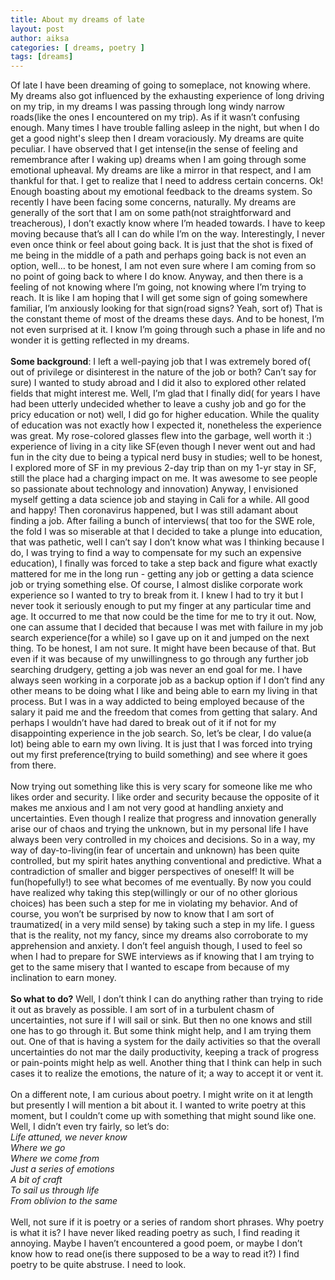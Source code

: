 ```yaml
---
title: About my dreams of late
layout: post
author: aiksa
categories: [ dreams, poetry ]
tags: [dreams]
---
```

Of late I have been dreaming of going to someplace, not knowing where. My dreams also got influenced by the exhausting experience of long driving on my trip, in my dreams I was passing through long windy narrow roads(like the ones I encountered on my trip). As if it wasn’t confusing enough. Many times I have trouble falling asleep in the night, but when I do get a good night's sleep then I dream voraciously. My dreams are quite peculiar. I have observed that I get intense(in the sense of feeling and remembrance after I waking up) dreams when I am going through some emotional upheaval. My dreams are like a mirror in that respect, and I am thankful for that. I get to realize that I need to address certain concerns. Ok! Enough boasting about my emotional feedback to the dreams system. So recently I have been facing some concerns, naturally. My dreams are generally of the sort that I am on some path(not straightforward and treacherous), I don’t exactly know where I’m headed towards. I have to keep moving because that’s all I can do while I’m on the way. Interestingly, I never even once think or feel about going back. It is just that the shot is fixed of me being in the middle of a path and perhaps going back is not even an option, well… to be honest, I am not even sure where I am coming from so no point of going back to where I do know. Anyway, and then there is a feeling of not knowing where I’m going, not knowing where I’m trying to reach. It is like I am hoping that I will get some sign of going somewhere familiar, I’m anxiously looking for that sign(road signs? Yeah, sort of) That is the constant theme of most of the dreams these days. And to be honest, I’m not even surprised at it. I know I’m going through such a phase in life and no wonder it is getting reflected in my dreams.
<br />
<br />
**Some background**: I left a well-paying job that I was extremely bored of( out of privilege or disinterest in the nature of the job or both? Can’t say for sure) I wanted to study abroad and I did it also to explored other related fields that might interest me. Well, I’m glad that I finally did( for years I have had been utterly undecided whether to leave a cushy job and go for the pricy education or not) well, I did go for higher education. While the quality of education was not exactly how I expected it, nonetheless the experience was great. My rose-colored glasses flew into the garbage, well worth it :) experience of living in a city like SF(even though I never went out and had fun in the city due to being a typical nerd busy in studies; well to be honest, I explored more of SF in my previous 2-day trip than on my 1-yr stay in SF, still the place had a charging impact on me. It was awesome to see people so passionate about technology and innovation) Anyway, I envisioned myself getting a data science job and staying in Cali for a while. All good and happy! Then coronavirus happened, but I was still adamant about finding a job. After failing a bunch of interviews( that too for the SWE role, the fold I was so miserable at that I decided to take a plunge into education, that was pathetic, well I can’t say I don’t know what was I thinking because I do, I was trying to find a way to compensate for my such an expensive education), I finally was forced to take a step back and figure what exactly mattered for me in the long run - getting any job or getting a data science job or trying something else. Of course, I almost dislike corporate work experience so I wanted to try to break from it. I knew I had to try it but I never took it seriously enough to put my finger at any particular time and age. It occurred to me that now could be the time for me to try it out. Now, one can assume that I decided that because I was met with failure in my job search experience(for a while) so I gave up on it and jumped on the next thing. To be honest, I am not sure. It might have been because of that. But even if it was because of my unwillingness to go through any further job searching drudgery, getting a job was never an end goal for me. I have always seen working in a corporate job as a backup option if I don’t find any other means to be doing what I like and being able to earn my living in that process. But I was in a way addicted to being employed because of the salary it paid me and the freedom that comes from getting that salary. And perhaps I wouldn’t have had dared to break out of it if not for my disappointing experience in the job search. So, let’s be clear, I do value(a lot) being able to earn my own living. It is just that I was forced into trying out my first preference(trying to build something) and see where it goes from there.
<br />
<br />
Now trying out something like this is very scary for someone like me who likes order and security. I like order and security because the opposite of it makes me anxious and I am not very good at handling anxiety and uncertainties. Even though I realize that progress and innovation generally arise our of chaos and trying the unknown, but in my personal life I have always been very controlled in my choices and decisions. So in a way, my way of day-to-living(in fear of uncertain and unknown) has been quite controlled, but my spirit hates anything conventional and predictive. What a contradiction of smaller and bigger perspectives of oneself! It will be fun(hopefully!) to see what becomes of me eventually. By now you could have realized why taking this step(willingly or our of no other glorious choices) has been such a step for me in violating my behavior. And of course, you won’t be surprised by now to know that I am sort of traumatized( in a very mild sense) by taking such a step in my life. I guess that is the reality, not my fancy, since my dreams also corroborate to my apprehension and anxiety. I don’t feel anguish though, I used to feel so when I had to prepare for SWE interviews as if knowing that I am trying to get to the same misery that I wanted to escape from because of my inclination to earn money.
<br />
<br />
**So what to do?** Well, I don’t think I can do anything rather than trying to ride it out as bravely as possible. I am sort of in a turbulent chasm of uncertainties, not sure if I will sail or sink. But then no one knows and still one has to go through it. But some think might help, and I am trying them out. One of that is having a system for the daily activities so that the overall uncertainties do not mar the daily productivity, keeping a track of progress or pain-points might help as well. Another thing that I think can help in such cases it to realize the emotions, the nature of it; a way to accept it or vent it.
<br />
<br />
On a different note, I am curious about poetry. I might write on it at length but presently I will mention a bit about it. I wanted to write poetry at this moment, but I couldn’t come up with something that might sound like one. Well, I didn’t even try fairly, so let’s do:
<br />*Life attuned, we never know*
<br />*Where we go*
<br />*Where we come from*
<br />*Just a series of emotions*
<br />*A bit of craft*
<br />*To sail us through life*
<br />*From oblivion to the same*
<br />
<br />
Well, not sure if it is poetry or a series of random short phrases. Why poetry is what it is? I have never liked reading poetry as such, I find reading it annoying. Maybe I haven’t encountered a good poem, or maybe I don’t know how to read one(is there supposed to be a way to read it?) I find poetry to be quite abstruse. I need to look.